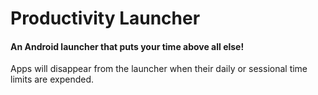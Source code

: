 # Productivity Launcher

#### An Android launcher that puts your time above all else!

Apps will disappear from the launcher when their daily or sessional time limits are expended.
